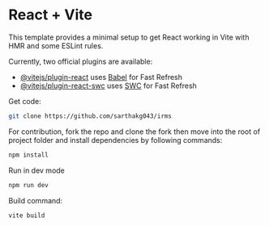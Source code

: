 # React + Vite

This template provides a minimal setup to get React working in Vite with HMR and some ESLint rules.

Currently, two official plugins are available:

- [@vitejs/plugin-react](https://github.com/vitejs/vite-plugin-react/blob/main/packages/plugin-react/README.md) uses [Babel](https://babeljs.io/) for Fast Refresh
- [@vitejs/plugin-react-swc](https://github.com/vitejs/vite-plugin-react-swc) uses [SWC](https://swc.rs/) for Fast Refresh


Get code:
```bash
git clone https://github.com/sarthakg043/irms
```

For contribution, fork the repo and clone the fork then move into the root of project folder and install dependencies by following commands:

```bash
npm install
```
Run in dev mode
```bash
npm run dev
```

Build command:
```bash
vite build
```